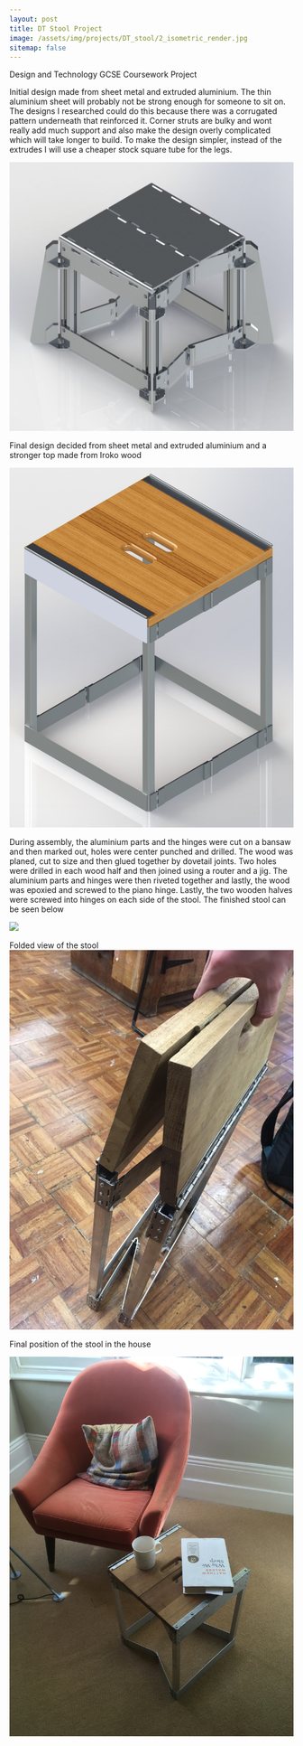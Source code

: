 ```yaml
---
layout: post
title: DT Stool Project
image: /assets/img/projects/DT_stool/2_isometric_render.jpg
sitemap: false
---
```


Design and Technology GCSE Coursework Project

<!--more-->

Initial design made from sheet metal and extruded aluminium. The thin aluminium sheet will probably not be strong enough for someone to sit on. The designs I researched could do this because there was a corrugated pattern underneath that reinforced it. Corner struts are bulky and wont really add much support and also make the design overly complicated which will take longer to build. To make the design simpler, instead of the extrudes I will use a cheaper stock square tube for the legs. 

![](/assets/img/projects//DT_stool/1_Isometric%20Render.JPG)

Final design decided from sheet metal and extruded aluminium and a stronger top made from Iroko wood

![](/assets/img/projects//DT_stool/2_isometric_render.JPG)

During assembly, the aluminium parts and the hinges were cut on a bansaw and then marked out, holes were center punched and drilled. The wood was planed, cut to size and then glued together by dovetail joints. Two holes were drilled in each wood half and then joined using a router and a jig. The aluminium parts and hinges were then riveted together and lastly, the wood was epoxied and screwed to the piano hinge. Lastly, the two wooden halves were screwed into hinges on each side of the stool. The finished stool can be seen below

![](/assets/img/projects//DT_stool/finished_front.JPG.JPG)

Folded view of the stool
![](/assets/img/projects//DT_stool/finished_folded.JPG)

Final position of the stool in the house 

![](/assets/img/projects//DT_stool/finished_position.JPG)